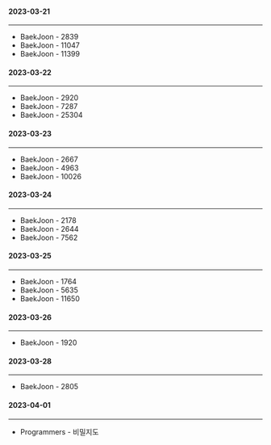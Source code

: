 #### 2023-03-21
---------------
* BaekJoon - 2839
* BaekJoon - 11047
* BaekJoon - 11399

#### 2023-03-22
--------------- 
* BaekJoon - 2920
* BaekJoon - 7287
* BaekJoon - 25304

#### 2023-03-23
---------------
* BaekJoon - 2667
* BaekJoon - 4963
* BaekJoon - 10026

#### 2023-03-24
---------------
* BaekJoon - 2178
* BaekJoon - 2644
* BaekJoon - 7562

#### 2023-03-25
---------------
* BaekJoon - 1764
* BaekJoon - 5635
* BaekJoon - 11650

#### 2023-03-26
---------------
* BaekJoon - 1920

#### 2023-03-28
---------------
* BaekJoon - 2805

#### 2023-04-01
---------------
* Programmers - 비밀지도